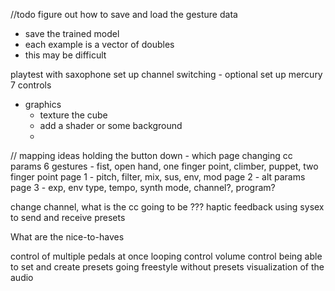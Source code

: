 
//todo
figure out how to save and load the gesture data
 - save the trained model
 - each example is a vector of doubles
 - this may be difficult

playtest with saxophone
set up channel switching - optional
set up mercury 7 controls

- graphics
    - texture the cube
    - add a shader or some background
    - 

// mapping ideas
holding the button down - which page
changing cc params
6 gestures - fist, open hand, one finger point, climber, puppet, two finger point
page 1 - pitch, filter, mix, sus, env, mod
page 2 - alt params
page 3 - exp, env type, tempo, synth mode, channel?, program?

change channel, what is the cc going to be ???
haptic feedback
using sysex to send and receive presets

What are the nice-to-haves

control of multiple pedals at once
looping control
volume control
being able to set and create presets 
going freestyle without presets
visualization of the audio 
